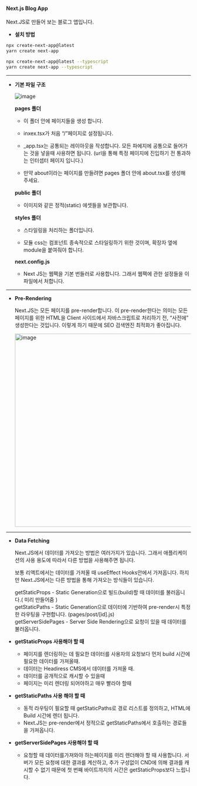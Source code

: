 #### Next.js Blog App
  Next.JS로 만들어 보는 블로그 앱입니다.  

- **설치 방법**
```bash
npx create-next-app@latest
yarn create next-app

npx create-next-app@latest --typescript
yarn create next-app --typescript
```
___

- **기본 파일 구조**  
    
  ![image](https://user-images.githubusercontent.com/118407356/226940104-6cb7e814-4e4e-4ce1-b631-0f3ca74cb2ba.png)


  **pages 폴더**
  - 이 폴더 안에 페이지들을 생성 합니다.  

  - inxex.tsx가 처음 “/”페이지로 설정됩니다.  

  - _app.tsx는 공통되는 레이아웃을 작성합니다. 모든 파에지에 공통으로 들어가는 것을 넣을때 사용하면 됩니다. (url을 통해 특정 페이지에 진입하기 전 통과하는 인터셉터 페이지 입니다.)  

  - 만약 about이라는 페이지를 만들려면 pages 폴더 안에 about.tsx를 생성해 주세요.  

  **public 폴더**
  - 이미지와 같은 정적(static) 에셋들을 보관합니다.  

  **styles 폴더**

  - 스타일링을 처리하는 폴더입니다.  

  - 모듈 css는 컴포넌트 종속적으로 스타일링하기 위한 것이며, 확장자 옆에 module을 붙여줘야 합니다.  

  **next.config.js**

  - Next JS는 웹팩을 기본 번들러로 사용합니다. 그래서 웹팩에 관한 설정들을 이 파일에서 처합니다.

___

- **Pre-Rendering**

  Next.JS는 모든 페이지를 pre-render합니다. 이 pre-render한다는 의미는 모든 페이지를 위한 HTML을 Client 사이드에서 자바스크립트로 처리하기 전, “사전에” 생성한다는 것입니다. 이렇게 하기 때문에 SEO 검색엔진 최적화가 좋아집니다.

  <img width="527" alt="image" src="https://user-images.githubusercontent.com/118407356/226950984-3e92cbda-8d9a-49f4-96b5-a68f88fb3d7a.png">

___

- **Data Fetching**

  Next.JS에서 데이터를 가져오는 방법은 여러가지가 있습니다. 그래서 애플리케이션의 사용 용도에 따라서 다른 방법을 사용해주면 됩니다.

  보통 리액트에서는 데이터를 가져올 때 useEffect Hooks안에서 가져옵니다. 하지만 Next.JS에서는 다른 방법을 통해 가져오는 방식들이 있습니다.  
  
  getStaticProps - Static Generation으로 빌드(build)할 때 데이터를 불러옵니다.( 미리 만들어줌 )  
  getStaticPaths - Static Generation으로 데이터에 기반하여 pre-render시 특정한 라우팅을 구현합니다. (pages/post/[id].js)  
  getServerSidePages - Server Side Rendering으로 요청이 있을 때 데이터를 불러옵니다.   

- **getStaticProps 사용해야 할 때**
  - 페이지를 렌더링하는 데 필요한 데이터를 사용자의 요청보다 먼저 build 시간에 필요한 데이터를 가져올때.
  - 데이터는 Headiress CMS에서 데이터를 가져올 때.
  - 데이터를 공개적으로 캐시할 수 있을때
  - 페이지는 미리 렌더링 되어야하고 매우 빨라야 할때

- **getStaticPaths 사용 해야 할 때**
  - 동적 라우팅이 필요할 때 getStaticPaths로 경로 리스트를 정의하고, HTML에 Build 시간에 렌더 됩니다.
  - Next.JS는 pre-render에서 정적으로 getStaticPaths에서 호출하는 경로들을 가져옵니다.

- **getServerSidePages 사용해야 할 때**

  - 요청할 때 데이터를가져와야 하는페이지를 미리 렌더해야 할 때 사용합니다. 서버가 모든 요청에 대한 결과를 계산하고, 추가 구성없이 CND에 의해 결과를 캐시할 수 없기 때문에 첫 번째 바이트까지의 시간은 getStaticProps보다 느립니다.

